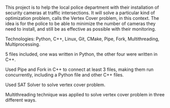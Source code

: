 This project is to help the local police department with their installation 
of security cameras at traffic intersections. It will solve a particular 
kind of optimization problem, calls the Vertex Cover problem, in this context. 
The idea is for the police to be able to minimize the number of cameras they need 
to install, and still be as effective as possible with their monitoring.

Technologies: Python, C++,  Linux, Git, CMake, Pipe, Fork, Multithreading, Multiprocessing. 

5 files included, one was written in Python, the other four were written in C++. 

Used Pipe and Fork in C++ to connect at least 3 files, making them run concurrently, including a Python file and other C++ files. 

Used SAT Solver to solve vertex cover problem. 

Multithreading technique was applied to solve vertex cover problem in three different ways.
